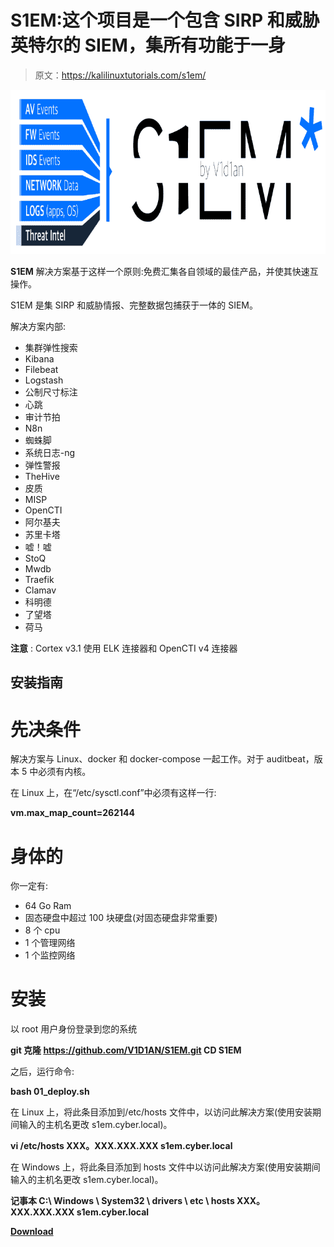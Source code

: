 # S1EM:这个项目是一个包含 SIRP 和威胁英特尔的 SIEM，集所有功能于一身

> 原文：<https://kalilinuxtutorials.com/s1em/>

[![](img/e2728ea37873d5255e4ea66c3bfdbc1b.png)](https://blogger.googleusercontent.com/img/b/R29vZ2xl/AVvXsEgQqJrBwl7DCUuiBdOmUdDTi9iZ6N_RThEdTZyd2Jml11IjYej_B_P3RdVrcKGPqcd5qCGsN2LH2GxrhbUj1Fn4aZvvgSpv5qQzlISr7NdjbHNoL1VbDO7DbjpCqyLQ7oVx571A-vgBsNmJsX56AvXyqhT0fskyGdLANCYyY3XEtk964vB_SJ2Np97c/s728/log%20(1).png)

**S1EM** 解决方案基于这样一个原则:免费汇集各自领域的最佳产品，并使其快速互操作。

S1EM 是集 SIRP 和威胁情报、完整数据包捕获于一体的 SIEM。

解决方案内部:

*   集群弹性搜索
*   Kibana
*   Filebeat
*   Logstash
*   公制尺寸标注
*   心跳
*   审计节拍
*   N8n
*   蜘蛛脚
*   系统日志-ng
*   弹性警报
*   TheHive
*   皮质
*   MISP
*   OpenCTI
*   阿尔基夫
*   苏里卡塔
*   嘘！嘘
*   StoQ
*   Mwdb
*   Traefik
*   Clamav
*   科明德
*   了望塔
*   荷马

**注意** : Cortex v3.1 使用 ELK 连接器和 OpenCTI v4 连接器

## 安装指南

# 先决条件

解决方案与 Linux、docker 和 docker-compose 一起工作。对于 auditbeat，版本 5 中必须有内核。

在 Linux 上，在“/etc/sysctl.conf”中必须有这样一行:

**vm.max_map_count=262144**

# 身体的

你一定有:

*   64 Go Ram
*   固态硬盘中超过 100 块硬盘(对固态硬盘非常重要)
*   8 个 cpu
*   1 个管理网络
*   1 个监控网络

# 安装

以 root 用户身份登录到您的系统

**git 克隆 https://github.com/V1D1AN/S1EM.git
CD S1EM**

之后，运行命令:

**bash 01_deploy.sh**

在 Linux 上，将此条目添加到/etc/hosts 文件中，以访问此解决方案(使用安装期间输入的主机名更改 s1em.cyber.local)。

**vi /etc/hosts
XXX。XXX.XXX.XXX s1em.cyber.local**

在 Windows 上，将此条目添加到 hosts 文件中以访问此解决方案(使用安装期间输入的主机名更改 s1em.cyber.local)。

**记事本 C:\ Windows \ System32 \ drivers \ etc \ hosts
XXX。XXX.XXX.XXX s1em.cyber.local**

[**Download**](https://github.com/V1D1AN/S1EM)